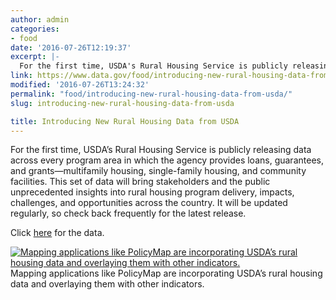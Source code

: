 ```yaml
---
author: admin
categories:
- food
date: '2016-07-26T12:19:37'
excerpt: |-
  For the first time, USDA's Rural Housing Service is publicly releasing data across every program area in which the agency provides loans, guarantees, and grants — multifamily housing, single-family housing, and community facilities.
link: https://www.data.gov/food/introducing-new-rural-housing-data-from-usda/
modified: '2016-07-26T13:24:32'
permalink: "food/introducing-new-rural-housing-data-from-usda/"
slug: introducing-new-rural-housing-data-from-usda

title: Introducing New Rural Housing Data from USDA
---
```


For the first time, USDA’s Rural Housing Service is publicly releasing data across every program area in which the agency provides loans, guarantees, and grants—multifamily housing, single-family housing, and community facilities. This set of data will bring stakeholders and the public unprecedented insights into rural housing program delivery, impacts, challenges, and opportunities across the country. It will be updated regularly, so check back frequently for the latest release.

Click [here](https://catalog.data.gov/organization/4ae51f6c-467a-4f9d-b40a-2c52e83c326a?bureauCode=005%3A55&_bureauCode_limit=0) for the data.

[![Mapping applications like PolicyMap are incorporating USDA’s rural housing data and overlaying them with other indicators.](https://s3-us-gov-west-1.amazonaws.com/cg-0817d6e3-93c4-4de8-8b32-da6919464e61/unnamed-1024x386.jpg)](https://www.policymap.com/)Mapping applications like PolicyMap are incorporating USDA’s rural housing data and overlaying them with other indicators.
